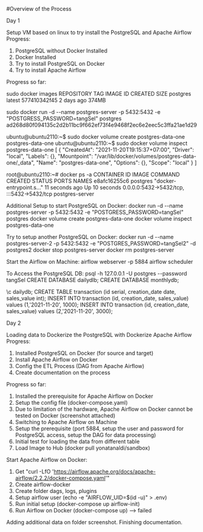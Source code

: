 #Overview of the Process

Day 1

Setup VM based on linux to try install the PostgreSQL and Apache Airflow 
Progress:
1. PostgreSQL without Docker Installed
2. Docker Installed
3. Try to install PostgreSQL on Docker
4. Try to install Apache Airflow 

Progress so far:

sudo docker images
REPOSITORY   TAG       IMAGE ID       CREATED      SIZE
postgres     latest    577410342f45   2 days ago   374MB

sudo docker run -d --name postgres-server -p 5432:5432 -e "POSTGRESS_PASSWORD=tangSel" postgres
ad268d80f094135c2d2b11bc9f662ef73f4e9468f2ec6e2eec5c3ffa21ae1d29


ubuntu@ubuntu2110:~$ sudo docker volume create postgres-data-one
postgres-data-one
ubuntu@ubuntu2110:~$ sudo docker volume inspect postgres-data-one
[
    {
        "CreatedAt": "2021-11-20T19:15:37+07:00",
        "Driver": "local",
        "Labels": {},
        "Mountpoint": "/var/lib/docker/volumes/postgres-data-one/_data",
        "Name": "postgres-data-one",
        "Options": {},
        "Scope": "local"
    }
]


root@ubuntu2110:~# docker ps -a
CONTAINER ID   IMAGE      COMMAND                  CREATED          STATUS          PORTS                                       NAMES
e8afc16255c6   postgres   "docker-entrypoint.s…"   11 seconds ago   Up 10 seconds   0.0.0.0:5432->5432/tcp, :::5432->5432/tcp   postgres-server


Additional Setup to start PostgreSQL on Docker:
docker run -d --name postgres-server -p 5432:5432 -e "POSTGRESS_PASSWORD=tangSel" postgres
docker volume create postgres-data-one
docker volume inspect postgres-data-one

Try to setup another PostgreSQL on Docker:
docker run -d --name postgres-server-2 -p 5432:5432 -e "POSTGRES_PASSWORD=tangSel2" -d postgres2
docker stop postgres-server
docker rm postgres-server

Start the Airflow on Machine:
airflow webserver -p 5884
airflow scheduler

To Access the PostgreSQL DB: 
psql -h 127.0.0.1 -U postgres --password tangSel
CREATE DATABASE dailydlb;
CREATE DATABASE monthlydb;

\c dailydb;
CREATE TABLE transaction (id serial, creation_date date, sales_value int);
INSERT INTO transaction (id, creation_date, sales_value) values (1,'2021-11-20', 1000);
INSERT INTO transaction (id, creation_date, sales_value) values (2,'2021-11-20', 3000);


Day 2 

Loading data to Dockerize the PostgreSQL with Dockerize Apache Airflow 
Progress:
1. Installed PostgreSQL on Docker (for source and target)
2. Install Apache Airflow on Docker
3. Config the ETL Process (DAG from Apache Airflow)
4. Create documentation on the process

Progress so far:
1. Installed the prerequisite for Apache Airflow on Docker
2. Setup the config file (docker-compose.yaml)
3. Due to limitation of the hardware, Apache Airflow on Docker cannot be tested on Docker (screenshot attached) 
4. Switching to Apache Airflow on Machine
5. Setup the prerequisite (port 5884, setup the user and password for PostgreSQL access, setup the DAG for data processing) 
6. Initial test for loading the data from different table
7. Load Image to Hub (docker pull yonatanaldi/sandbox) 

Start Apache Airflow on Docker:
1. Get "curl -LfO 'https://airflow.apache.org/docs/apache-airflow/2.2.2/docker-compose.yaml'"
2. Create airflow-docker
3. Create folder dags, logs, plugins
4. Setup airflow user (echo -e "AIRFLOW_UID=$(id -u)" > .env)
5. Run initial setup (docker-compose up airflow-init)
6. Run Airflow on Docker (docker-compose up) --> failed 

Adding additional data on folder screenshot. 
Finishing documentation.
